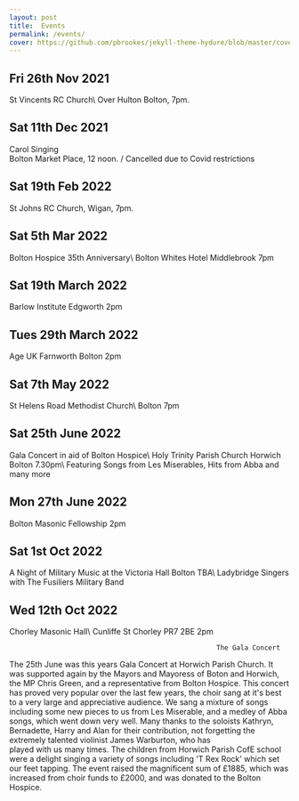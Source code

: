 ```yaml
---
layout: post
title:  Events
permalink: /events/
cover: https://github.com/pbrookes/jekyll-theme-hydure/blob/master/cover.jpg?raw=tru
---
```

                     
## Fri 26th Nov 2021    
   St Vincents RC Church\\
   Over Hulton Bolton, 7pm.
                 
## Sat 11th Dec 2021
   Carol Singing                      
   Bolton Market Place, 12 noon. /   Cancelled due to Covid restrictions

## Sat 19th Feb 2022
   St Johns RC Church, Wigan, 7pm.
   
## Sat 5th Mar 2022
   Bolton Hospice 35th Anniversary\\
   Bolton Whites Hotel Middlebrook 7pm

## Sat 19th March  2022
   Barlow Institute Edgworth  2pm
   
## Tues 29th March  2022
   Age UK Farnworth Bolton  2pm
   
## Sat 7th May 2022
   St Helens Road Methodist Church\\
   Bolton 7pm
   
## Sat 25th June 2022
   Gala Concert in aid of Bolton Hospice\\
   Holy Trinity Parish Church Horwich Bolton 7.30pm\\
   Featuring Songs from Les Miserables, Hits from Abba and many more
   
## Mon 27th June 2022
   Bolton Masonic Fellowship  2pm

## Sat 1st Oct 2022
   A Night of Military Music at the Victoria Hall Bolton TBA\\
   Ladybridge Singers with The Fusiliers Military Band
   
## Wed 12th Oct 2022
   Chorley Masonic Hall\\
   Cunliffe St Chorley PR7 2BE 2pm


                              
                                                        The Gala Concert
                                                      
                             
  The 25th June was this years Gala Concert at Horwich Parish Church.  It was supported again by the Mayors and Mayoress of Boton and Horwich, the MP Chris Green, and   a representative from Bolton Hospice.
  This concert has proved very popular over the last few years, the choir sang at it's best to a very large and appreciative audience.  We sang a mixture of songs    
  including some new pieces to us from Les Miserable, and a medley of Abba songs, which went down very well.
  Many thanks to the soloists Kathryn, Bernadette, Harry and Alan for their contribution, not forgetting the extremely talented violinist James Warburton, who has  
  played with us many times.
  The children from Horwich Parish CofE school were a delight singing a variety of songs including 'T Rex Rock' which set our feet tapping.
  The event raised the magnificent sum of £1885, which was increased from choir funds to £2000, and was donated to the Bolton Hospice.
  
  
